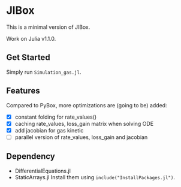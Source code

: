 # JlBox

This is a minimal version of JlBox.

Work on Julia v1.1.0.

## Get Started
Simply run `Simulation_gas.jl`.

## Features
Compared to PyBox, more optimizations are (going to be) added:
- [x] constant folding for rate_values()
- [x] caching rate_values, loss_gain matrix when solving ODE
- [x] add jacobian for gas kinetic
- [ ] parallel version of rate_values, loss_gain and jacobian

## Dependency
- DifferentialEquations.jl
- StaticArrays.jl
Install them using `include("InstallPackages.jl")`.

[PyBox]: https://github.com/loftytopping/PyBox